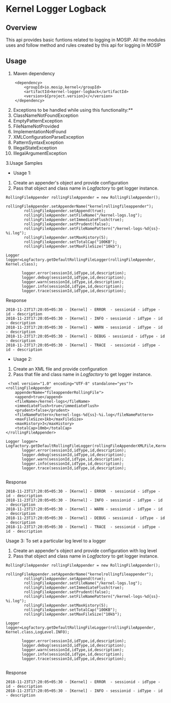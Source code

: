 # Kernel Logger Logback

## Overview
This api provides basic funtions related to logging in MOSIP. All the modules uses and follow method and rules created by this api for logging in MOSIP

## Usage 

1. Maven dependency
  
```
    <dependency>
		<groupId>io.mosip.kernel</groupId>
		<artifactId>kernel-logger-logback</artifactId>
		<version>${project.version}</</version>
	</dependency>
```

2. Exceptions to be handled while using this functionality:**
1. ClassNameNotFoundException
2. EmptyPatternException
3. FileNameNotProvided
4. ImplementationNotFound
5. XMLConfigurationParseException
6. PatternSyntaxException
7. IllegalStateException
8. IllegalArgumentException

3.Usage Samples

- Usage 1:

1. Create an appender's object and provide configuration 
2. Pass that object and class name in *Logfactory* to get logger instance.
 
```
RollingFileAppender rollingFileAppender = new RollingFileAppender();
       rollingFileAppender.setAppenderName("kernelrollingfileappender");
		rollingFileAppender.setAppend(true);
		rollingFileAppender.setFileName("/kernel-logs.log");
		rollingFileAppender.setImmediateFlush(true);
		rollingFileAppender.setPrudent(false);
		rollingFileAppender.setFileNamePattern("/kernel-logs-%d{ss}-%i.log");
		rollingFileAppender.setMaxHistory(5);
		rollingFileAppender.setTotalCap("100KB");
		rollingFileAppender.setMaxFileSize("10kb");
		
Logger logger=Logfactory.getDefaultRollingFileLogger(rollingFileAppender, Kernel.class);
       
       logger.error(sessionId,idType,id,description);
       logger.debug(sessionId,idType,id,description);
       logger.warn(sessionId,idType,id,description);
       logger.info(sessionId,idType,id,description);
       logger.trace(sessionId,idType,id,description); 		

```
 
Response
 
```
2018-11-23T17:20:05+05:30 - [Kernel] - ERROR  - sessionid - idType - id - description
2018-11-23T17:20:05+05:30 - [Kernel] - INFO - sessionid - idType - id - description
2018-11-23T17:20:05+05:30 - [Kernel] - WARN - sessionid - idType - id - description
2018-11-23T17:20:05+05:30 - [Kernel] - DEBUG - sessionid - idType - id - description
2018-11-23T17:20:05+05:30 - [Kernel] - TRACE  - sessionid - idType - id - description
```

- Usage 2:
 
1. Create an XML file and provide configuration 
2. Pass that file and class name in *Logfactory* to get logger instance. 
 
```
 <?xml version="1.0" encoding="UTF-8" standalone="yes"?>
<rollingFileAppender
	appenderName="fileappenderRollingFile">
	<append>true</append>
	<fileName>/kernel-logs</fileName>
	<immediateFlush>true</immediateFlush>
	<prudent>false</prudent>
	<fileNamePattern>/kernel-logs-%d{ss}-%i.log</fileNamePattern>
	<maxFileSize>1kb</maxFileSize>
	<maxHistory>3</maxHistory>
	<totalCap>10mb</totalCap>
</rollingFileAppender>
```
 

 
```
Logger logger= Logfactory.getDefaultRollingFileLogger(rollingFileAppenderXMLFile,Kernel.class); 
       logger.error(sessionId,idType,id,description);
       logger.debug(sessionId,idType,id,description);
       logger.warn(sessionId,idType,id,description);
       logger.info(sessionId,idType,id,description);
       logger.trace(sessionId,idType,id,description); 		
    
```
 
Response
 
 ```
2018-11-23T17:20:05+05:30 - [Kernel] - ERROR  - sessionid - idType - id - description
2018-11-23T17:20:05+05:30 - [Kernel] - INFO - sessionid - idType - id - description
2018-11-23T17:20:05+05:30 - [Kernel] - WARN - sessionid - idType - id - description
2018-11-23T17:20:05+05:30 - [Kernel] - DEBUG - sessionid - idType - id - description
2018-11-23T17:20:05+05:30 - [Kernel] - TRACE  - sessionid - idType - id - description
 ```

Usage 3: To set a particular log level to a logger

1. Create an appender's object and provide configuration with log level 
2. Pass that object and class name in *Logfactory* to get logger instance.
 
```
RollingFileAppender rollingFileAppender = new RollingFileAppender();
       rollingFileAppender.setAppenderName("kernelrollingfileappender");
		rollingFileAppender.setAppend(true);
		rollingFileAppender.setFileName("/kernel-logs.log");
		rollingFileAppender.setImmediateFlush(true);
		rollingFileAppender.setPrudent(false);
		rollingFileAppender.setFileNamePattern("/kernel-logs-%d{ss}-%i.log");
		rollingFileAppender.setMaxHistory(5);
		rollingFileAppender.setTotalCap("100KB");
		rollingFileAppender.setMaxFileSize("10kb");
		
Logger logger=Logfactory.getDefaultRollingFileLogger(rollingFileAppender, Kernel.class,LogLevel.INFO);
       
       logger.error(sessionId,idType,id,description);
       logger.debug(sessionId,idType,id,description);
       logger.warn(sessionId,idType,id,description);
       logger.info(sessionId,idType,id,description);
       logger.trace(sessionId,idType,id,description); 		
 
```
 
Response
 
```
2018-11-23T17:20:05+05:30 - [Kernel] - ERROR  - sessionid - idType - id - description
2018-11-23T17:20:05+05:30 - [Kernel] - INFO - sessionid - idType - id - description
```

